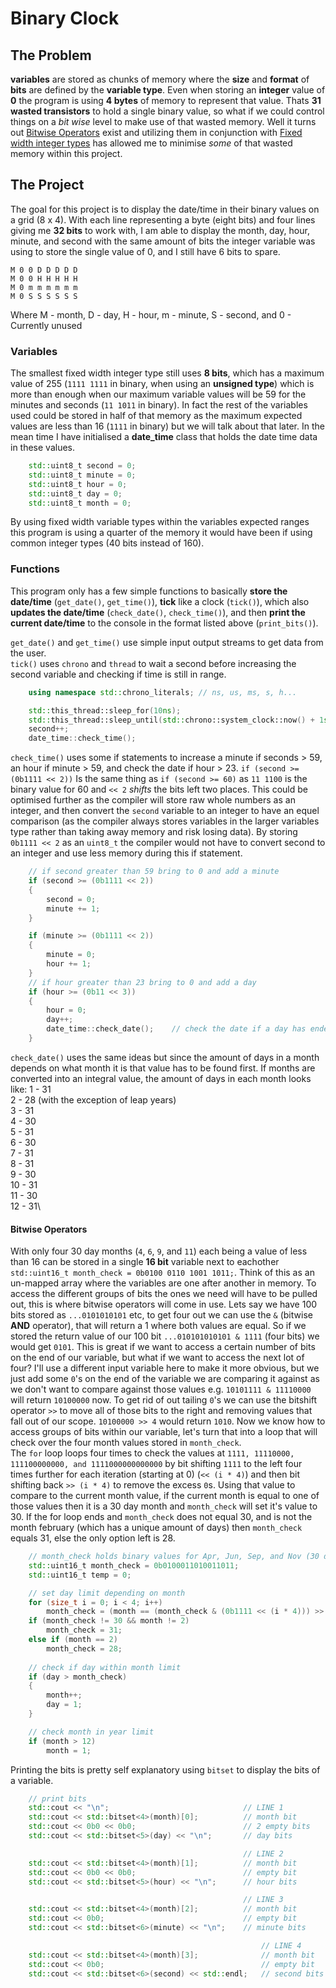 # Binary Clock

## The Problem
**variables** are stored as chunks of memory where the **size** and **format** of **bits** are defined by the **variable type**. Even when storing an **integer** value of **0** the program is using **4 bytes** of memory to represent that value. Thats **31 wasted transistors** to hold a single binary value, so what if we could control things on a *bit wise* level to make use of that wasted memory. Well it turns out [Bitwise Operators](https://en.cppreference.com/w/cpp/language/operator_arithmetic) exist and utilizing them in conjunction with [Fixed width integer types](https://en.cppreference.com/w/cpp/types/integer) has allowed me to minimise *some* of that wasted memory within this project.

## The Project
The goal for this project is to display the date/time in their binary values on a grid (8 x 4). With each line representing a byte (eight bits) and four lines giving me **32 bits** to work with, I am able to display the month, day, hour, minute, and second with the same amount of bits the integer variable was using to store the single value of 0, and I still have 6 bits to spare.
```
M 0 0 D D D D D 
M 0 0 H H H H H 
M 0 m m m m m m 
M 0 S S S S S S 
```
Where M - month, D - day, H - hour, m - minute, S - second, and 0 - Currently unused

### Variables
The smallest fixed width integer type still uses **8 bits**, which has a maximum value of 255 (```1111 1111``` in binary, when using an **unsigned type**) which is more than enough when our maximum variable values will be 59 for the minutes and seconds (```11 1011``` in binary). In fact the rest of the variables used could be stored in half of that memory as the maximum expected values are less than 16 (```1111``` in binary) but we will talk about that later. In the mean time I have initialised a **date_time** class that holds the date time data in these values.
```cpp
	std::uint8_t second = 0;
	std::uint8_t minute = 0;
	std::uint8_t hour = 0;
	std::uint8_t day = 0;
	std::uint8_t month = 0;
```
By using fixed width variable types within the variables expected ranges this program is using a quarter of the memory it would have been if using common integer types (40 bits instead of 160).

### Functions
This program only has a few simple functions to basically **store the date/time** (```get_date()```, ```get_time()```), **tick** like a clock (```tick()```), which also **updates the date/time** (```check_date()```, ```check_time()```), and then **print the current date/time** to the console in the format listed above (```print_bits()```).

```get_date()``` and ```get_time()``` use simple input output streams to get data from the user.\
```tick()``` uses ```chrono``` and ```thread``` to wait a second before increasing the second variable and checking if time is still in range.
```cpp
    using namespace std::chrono_literals; // ns, us, ms, s, h...

	std::this_thread::sleep_for(10ns);
	std::this_thread::sleep_until(std::chrono::system_clock::now() + 1s);
	second++;
    date_time::check_time();
```
```check_time()``` uses some if statements to increase a minute if seconds > 59, an hour if minute > 59, and check the date if hour > 23. ```if (second >= (0b1111 << 2))``` Is the same thing as ```if (second >= 60)``` as ```11 1100``` is the binary value for 60 and ```<< 2``` *shifts* the bits left two places. This could be optimised further as the compiler will store raw whole numbers as an integer, and then convert the ```second``` variable to an integer to have an equel comparison (as the compiler always stores variables in the larger variables type rather than taking away memory and risk losing data). By storing ```0b1111 << 2``` as an ```uint8_t``` the compiler would not have to convert second to an integer and use less memory during this if statement. 
```cpp
	// if second greater than 59 bring to 0 and add a minute
	if (second >= (0b1111 << 2))
	{
		second = 0;
		minute += 1;
	}

	if (minute >= (0b1111 << 2))
	{
		minute = 0;
		hour += 1;
	}
	// if hour greater than 23 bring to 0 and add a day
	if (hour >= (0b11 << 3))
	{
		hour = 0;
		day++;
		date_time::check_date();	// check the date if a day has ended
	}
```
```check_date()``` uses the same ideas but since the amount of days in a month depends on what month it is that value has to be found first. If months are converted into an integral value, the amount of days in each month looks like:
1 - 31\
2 - 28 (with the exception of leap years)\
3 - 31\
4 - 30\
5 - 31\
6 - 30\
7 - 31\
8 - 31\
9 - 30\
10 - 31\
11 - 30\
12 - 31\
#### Bitwise Operators
With only four 30 day months (```4```, ```6```, ```9```, and ```11```) each being a value of less than 16 can be stored in a single **16 bit** variable next to eachother ```std::uint16_t month_check = 0b0100 0110 1001 1011;```. Think of this as an un-mapped array where the variables are one after another in memory. To access the different groups of bits the ones we need will have to be pulled out, this is where bitwise operators will come in use. Lets say we have 100 bits stored as ```...0101010101``` etc, to get four out we can use the ```&``` (bitwise **AND** operator), that will return a 1 where both values are equal. So if we stored the return value of our 100 bit ```...010101010101 & 1111``` (four bits) we would get ```0101```. This is great if we want to access a certain number of bits on the end of our variable, but what if we want to access the next lot of four? I'll use a different input variable here to make it more obvious, but we just add some ```0```'s on the end of the variable we are comparing it against as we don't want to compare against those values e.g. ```10101111 & 11110000``` will return ```10100000``` now. To get rid of out tailing ```0```'s we can use the bitshift operator ```>>``` to move all of those bits to the right and removing values that fall out of our scope. ```10100000 >> 4``` would return ```1010```. Now we know how to access groups of bits within our variable, let's turn that into a loop that will check over the four month values stored in ```month_check```.\
The ```for``` loop loops four times to check the values at ```1111, 11110000, 111100000000, and 1111000000000000``` by bit shifting ```1111``` to the left four times further for each iteration (starting at 0) (```<< (i * 4)```) and then bit shifting back ```>> (i * 4)``` to remove the excess ```0```s. Using that value to compare to the current month value, if the current month is equal to one of those values then it is a 30 day month and ```month_check``` will set it's value to 30. If the for loop ends and ```month_check``` does not equal 30, and is not the month february (which has a unique amount of days) then ```month_check``` equals 31, else the only option left is 28.

```cpp
	// month_check holds binary values for Apr, Jun, Sep, and Nov (30 day months)
	std::uint16_t month_check = 0b0100011010011011; 
	std::uint16_t temp = 0;

	// set day limit depending on month
	for (size_t i = 0; i < 4; i++) 
		month_check = (month == (month_check & (0b1111 << (i * 4))) >> (i * 4)) ? 30 : month_check;
	if (month_check != 30 && month != 2)
		month_check = 31;
	else if (month == 2)
		month_check = 28;
	
	// check if day within month limit
	if (day > month_check)
	{
		month++;
		day = 1;
	}

	// check month in year limit
	if (month > 12)
		month = 1;
```
Printing the bits is pretty self explanatory using ```bitset``` to display the bits of a variable.
```cpp
	// print bits
	std::cout << "\n";								// LINE 1
	std::cout << std::bitset<4>(month)[0];			// month bit
	std::cout << 0b0 << 0b0;						// 2 empty bits
	std::cout << std::bitset<5>(day) << "\n";		// day bits

													// LINE 2
	std::cout << std::bitset<4>(month)[1];			// month bit
	std::cout << 0b0 << 0b0;						// empty bit
	std::cout << std::bitset<5>(hour) << "\n";		// hour bits

													// LINE 3
	std::cout << std::bitset<4>(month)[2];			// month bit
	std::cout << 0b0;								// empty bit
	std::cout << std::bitset<6>(minute) << "\n";	// minute bits

														// LINE 4
	std::cout << std::bitset<4>(month)[3];				// month bit
	std::cout << 0b0;									// empty bit
	std::cout << std::bitset<6>(second) << std::endl;	// second bits
```